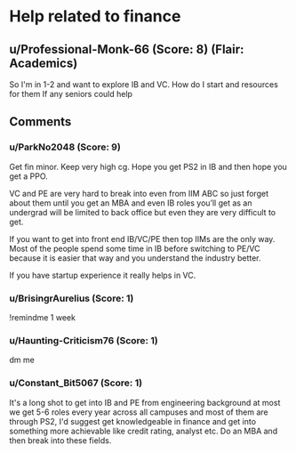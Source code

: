 # Help related to finance
## u/Professional-Monk-66 (Score: 8) (Flair: Academics)
So I'm in 1-2 and want to explore IB and VC. How do I start and resources for them 
If any seniors could help


## Comments

### u/ParkNo2048 (Score: 9)
Get fin minor. Keep very high cg. Hope you get PS2 in IB and then hope you get a PPO.

VC and PE are very hard to break into even from IIM ABC so just forget about them until you get an MBA and even IB roles you’ll get as an undergrad will be limited to back office but even they are very difficult to get.

If you want to get into front end IB/VC/PE then top IIMs are the only way. Most of the people spend some time in IB before switching to PE/VC because it is easier that way and you understand the industry better.

If you have startup experience it really helps in VC.


### u/BrisingrAurelius (Score: 1)
!remindme 1 week


### u/Haunting-Criticism76 (Score: 1)
dm me


### u/Constant_Bit5067 (Score: 1)
It's a long shot to get into IB and PE from engineering background at most we get 5-6 roles every year across all campuses and most of them are through PS2, I'd suggest get knowledgeable in finance and get into something more achievable like credit rating, analyst etc. 
Do an MBA and then break into these fields.




